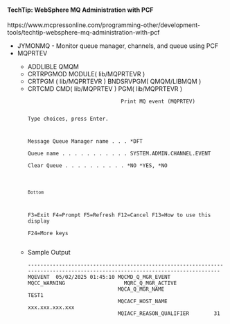 <h4>TechTip: WebSphere MQ Administration with PCF</h4>
https://www.mcpressonline.com/programming-other/development-tools/techtip-websphere-mq-administration-with-pcf
<ul>
<li>JYMONMQ -  Monitor queue manager, channels, and queue using PCF</li>
<li>MQPRTEV</li>
<ul>
  <li>ADDLIBLE QMQM
  <li>CRTRPGMOD MODULE( lib/MQPRTEVR )</li>
  <li>CRTPGM ( lib/MQPRTEVR ) BNDSRVPGM( QMQM/LIBMQM )</li>
  <li>CRTCMD CMD( lib/MQPRTEV ) PGM( lib/MQPRTEVR )</li>
  <code>
                              Print MQ event (MQPRTEV)                           
                                                                               
 Type choices, press Enter.                                                    
                                                                               
 Message Queue Manager name . . .   *DFT                                       
 Queue name . . . . . . . . . . .   SYSTEM.ADMIN.CHANNEL.EVENT                 
 Clear Queue  . . . . . . . . . .   *NO           *YES, *NO                    
                                                                               
                                                                               
                                                                               
                                                                               
                                                                               
                                                                               
                                                                               
                                                                               
                                                                               
                                                                               
                                                                               
                                                                               
                                                                               
                                                                         Bottom
 F3=Exit   F4=Prompt   F5=Refresh   F12=Cancel   F13=How to use this display   
 F24=More keys                                                                 
  </code>
<li>Sample Output</li>
<code>
-----------------------------------------------------------------------------------------------------------------------------
MQEVENT  05/02/2025 01:45:10 MQCMD_Q_MGR_EVENT              MQCC_WARNING                   MQRC_Q_MGR_ACTIVE                 
                             MQCA_Q_MGR_NAME                TEST1                                                            
                             MQCACF_HOST_NAME               xxx.xxx.xxx.xxx                                                  
                             MQIACF_REASON_QUALIFIER        31                                                               
</code>
</ul>
</ul>
